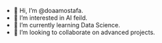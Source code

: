 - 👋 Hi, I’m @doaamostafa.
- 👀 I’m interested in AI feild.
- 🌱 I’m currently learning Data Science.
- 💞️ I’m looking to collaborate on advanced projects. 

<!---
doaamostafa67988/doaamostafa67988 is a ✨ special ✨ repository because its `README.md` (this file) appears on your GitHub profile.
You can click the Preview link to take a look at your changes.
--->

